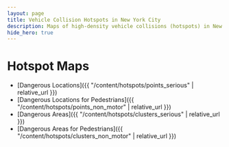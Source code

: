 ```yaml
---
layout: page
title: Vehicle Collision Hotspots in New York City
description: Maps of high-density vehicle collisions (hotspots) in New York City (NYC)
hide_hero: true
---
```

# Hotspot Maps
- [Dangerous Locations]({{ "/content/hotspots/points_serious" | relative_url }})
- [Dangerous Locations for Pedestrians]({{ "/content/hotspots/points_non_motor" | relative_url }})
- [Dangerous Areas]({{ "/content/hotspots/clusters_serious" | relative_url }})
- [Dangerous Areas for Pedestrians]({{ "/content/hotspots/clusters_non_motor" | relative_url }})
